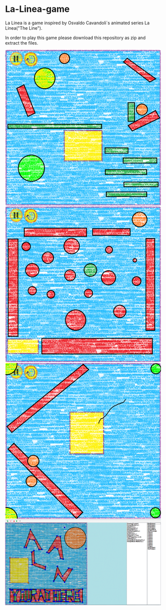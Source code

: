 # La-Linea-game
La Linea is a game inspired by Osvaldo Cavandoli´s animated series La Linea("The Line").

In order to play this game please download this repository as zip and extract the files.

![](LaLinea-0.gif?raw=true "Title")
![](LaLinea-1.gif?raw=true "Title")
![](LaLinea-2.gif?raw=true "Title")
![](LaLinea-3.gif?raw=true "Title")
